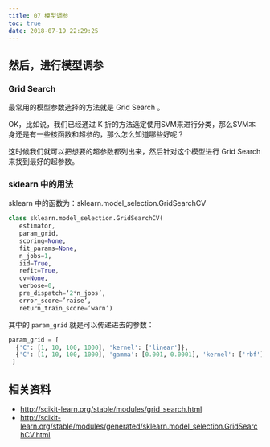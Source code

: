 ```yaml
---
title: 07 模型调参
toc: true
date: 2018-07-19 22:29:25
---
```

## 然后，进行模型调参


### Grid Search

最常用的模型参数选择的方法就是 Grid Search 。


OK，比如说，我们已经通过 K 折的方法选定使用SVM来进行分类，那么SVM本身还是有一些核函数和超参的，那么怎么知道哪些好呢？

这时候我们就可以把想要的超参数都列出来，然后针对这个模型进行 Grid Search 来找到最好的超参数。



### sklearn 中的用法

sklearn 中的函数为：sklearn.model_selection.GridSearchCV


```python
class sklearn.model_selection.GridSearchCV(
   estimator,
   param_grid,
   scoring=None,
   fit_params=None,
   n_jobs=1,
   iid=True,
   refit=True,
   cv=None,
   verbose=0,
   pre_dispatch=‘2*n_jobs’,
   error_score=’raise’,
   return_train_score=’warn’)
```

其中的 `param_grid` 就是可以传递进去的参数：

```python
param_grid = [
  {'C': [1, 10, 100, 1000], 'kernel': ['linear']},
  {'C': [1, 10, 100, 1000], 'gamma': [0.001, 0.0001], 'kernel': ['rbf']},
 ]
```








## 相关资料
- http://scikit-learn.org/stable/modules/grid_search.html
- http://scikit-learn.org/stable/modules/generated/sklearn.model_selection.GridSearchCV.html

